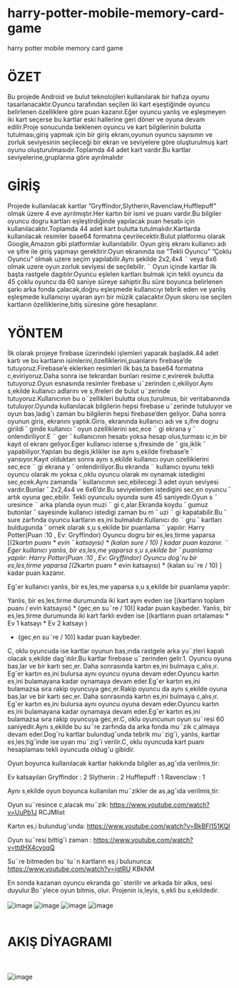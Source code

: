 # harry-potter-mobile-memory-card-game
harry potter mobile memory card game
# ÖZET
Bu projede Android ve bulut teknolojileri kullanılarak bir   hafıza   oyunu   tasarlanacaktır.Oyuncu   tarafından   seçilen iki   kart   eşeştiğinde   oyuncu   belirlenen   özelliklere   göre puan   kazanır.Eğer   oyuncu   yanlış   ve   eşleşmeyen   iki   kart seçerse   bu   kartlar   eski   hallerine   geri   döner   ve   oyuna devam edilir.Proje sonucunda beklenen oyuncu ve kart bilgilerinin   bulutta   tutulması,giriş   yapmak   için   bir   giriş ekranı,oyunun oyuncu sayısının ve zorluk seviyesinin seçileceği   bir   ekran   ve   seviyelere   göre   oluşturulmuş   kart oyunu oluşturulmasıdır.Toplamda 44 adet kart vardır.Bu kartlar seviyelerine,gruplarına göre ayrılmalıdır
# GİRİŞ
Projede kullanılacak kartlar
”Gryffindor,Slytherin,Ravenclaw,Hufflepuff” olmak üzere
4 eve ayrılmıştır.Her kartın bir ismi ve puanı vardır.Bu
bilgiler oyuncu dogru kartları eşleştirdiğinde yapılacak puan 
hesabı için kullanılacaktır.Toplamda 44 adet kart bulutta
tutulmalıdır.Kartlarda kullanılacak resimler base64 formatına
çevrilecektir.Bulut platformu olarak Google,Amazon gibi
platformlar kullanılabilir.
Oyun giriş ekranı kullanıcı adı ve şifre ile giriş yapmayı
gerektirir.Oyun ekranında ise ”Tekli Oyuncu” ”Çoklu
Oyuncu” olmak uzere seçim yapılabilir.Aynı şekilde 2x2,4x4 ¨
veya 6x6 olmak uzere oyun zorluk seviyesi de seçilebilir. ¨
Oyun içinde kartlar ilk başta rastgele dagıtılır.Oyuncu 
eşlelen kartları bulmak için tekli oyuncu da 45 çoklu oyuncu
da 60 saniye süreye sahiptir.Bu süre boyunca belirlenen
şarkı arka fonda çalacak,doğru eşleşmede kullanıcıyı tebrik 
eden ve yanlış eşleşmede kullanıcıyı uyaran ayrı bir müzik
çalacaktır.Oyun skoru ise seçilen kartların özelliklerine,bitiş
süresine göre hesaplanır. 

# YÖNTEM

İlk olarak  projeye firebase üzerindeki işlemleri yaparak başladık.44 adet kartı ve bu kartların isimlerini,özelliklerini,puanlarını  firebase’de  tutuyoruz.Firebase’e eklerken resimleri ilk bas¸ta base64 formatına c¸eviriyoruz.Daha sonra    ise    tekrardan    bunları    resime    c¸evirerek    bulutta tutuyoruz.Oyun     esnasında     resimler     firebase     u¨zerinden c¸ekiliyor.Aynı   s¸ekilde   kullanıcı   adlarını   ve   s¸ifreleri   de bulut  u¨zerinde  tutuyoruz.Kullanıcının  bu  o¨zellikleri  bulutta olus¸turulmus¸ bir veritabanında tutuluyor.Oyunda kullanılacak bilgilerin  hepsi  firebase  u¨zerinde  tutuluyor  ve  oyun  bas¸ladıg˘ı zaman bu bilgilerin hepsi firebase’den geliyor.
Daha sonra oyunun giris¸ ekranını yaptık.Giris¸ ekranında
kullanıcı adı ve s¸ifre dogru girildi ˘ ginde kullanıcı ˘
oyun ozelliklerini sec¸ece ¨ gi ekrana y ˘ onlendiriliyor.E ¨ ger ˘
kullanıcının hesabı yoksa hesap olus¸turması ic¸in bir kayıt
ol ekranı geliyor.Eger kullanıcı isterse s¸ifresinde de ˘ gis¸iklik ˘
yapabiliyor.Yapılan bu degis¸iklikler ise aynı s¸ekilde firebase’e ˘
yansıyor.Kayıt olduktan sonra aynı s¸ekilde kullanıcı oyun
ozelliklerini sec¸ece ¨ gi ekrana y ˘ onlendiriliyor.Bu ekranda ¨
kullanıcı oyunu tekli oyuncu olarak mı yoksa c¸oklu
oyuncu olarak mı oynamak istedigini sec¸ecek.Aynı zamanda ˘
kullanıcının sec¸ebilecegi 3 adet oyun seviyesi vardır.Bunlar ˘
2x2,4x4 ve 6x6’dır.Bu seviyelerden istedigini sec¸en oyuncu ˘
artık oyuna gec¸ebilir.
Tekli oyunculu oyunda sure 45 saniyedir.Oyun s ¨ uresince ¨
arka planda oyun muzi ¨ gi c¸alar.Ekranda koydu ˘ gumuz butonlar ˘
sayesinde kullanıcı istedigi zaman bu m ˘ uzi ¨ gi kapatabilir.Bu ˘
sure zarfında oyuncu kartların es¸ini bulmalıdır.Kullanıcı do ¨ gru ˘
kartları buldugunda ˘ ornek olarak s¸u s¸ekilde bir puanlama ¨
yapılır:
Harry Potter(Puan :10 , Ev: Gryffindor)
Oyuncu dogru bir es¸les¸tirme yaparsa [(2*kartın puanı * evin ˘
katsayısı) * (kalan sure / 10) ] kadar puan kazanır. ¨
Eger kullanıcı yanlıs¸ bir es¸les¸me yaparsa s¸u s¸ekilde bir ˘
puanlama yapılır:
Harry Potter(Puan :10 , Ev: Gryffindor)
Oyuncu  dog˘ru  bir  es¸les¸tirme  yaparsa  [(2*kartın  puanı  *  evin katsayısı) * (kalan su¨re / 10) ] kadar puan kazanır.

Eg˘er   kullanıcı   yanlıs¸   bir   es¸les¸me   yaparsa   s¸u   s¸ekilde   bir puanlama yapılır:

Yanlıs¸ bir es¸les¸tirme durumunda iki kart aynı evden ise [(kartların toplam puanı / evin katsayısı) * (gec¸en su¨re / 10)] kadar puan kaybeder.
Yanlıs¸ bir es¸les¸tirme durumunda iki kart farklı evden ise [(kartların puan ortalaması * Ev 1 katsayı * Ev 2 katsayı )
* (gec¸en su¨re / 10)] kadar puan kaybeder.

C¸ oklu  oyuncuda  ise  kartlar  oyunun  bas¸ında  rastgele  arka yu¨zleri   kapalı   olacak   s¸ekilde   dag˘ıtılır.Bu   kartlar   firebase u¨zerinden  gelir.1.  Oyuncu  oyuna  bas¸lar  ve  bir  kartı  sec¸er. Daha  sonrasında  kartın  es¸ini  bulmaya  c¸alıs¸ır.  Eg˘er  kartın es¸ini bulursa aynı oyuncu oyuna devam eder.Oyuncu kartın es¸ini  bulamayana  kadar  oynamaya  devam  eder.Eg˘er  kartın es¸ini  bulamazsa  sıra  rakip  oyuncuya  gec¸er.Rakip  oyuncu  da aynı s¸ekilde oyuna bas¸lar ve bir kartı sec¸er. Daha sonrasında kartın  es¸ini  bulmaya  c¸alıs¸ır.  Eg˘er  kartın  es¸ini  bulursa  aynı oyuncu oyuna devam eder.Oyuncu kartın es¸ini bulamayana kadar   oynamaya   devam   eder.Eg˘er   kartın   es¸ini   bulamazsa sıra   rakip   oyuncuya   gec¸er.C¸ oklu   oyuncunun   oyun   su¨resi
60  saniyedir.Aynı  s¸ekilde  bu  su¨re  zarfında  da  arka  fonda mu¨zik   c¸almaya   devam   eder.Dog˘ru   kartlar   bulundug˘unda tebrik  mu¨zig˘i,  yanlıs¸  kartlar  es¸les¸tig˘inde  ise  uyarı  mu¨zig˘i verilir.C¸ oklu oyuncuda kart puanı hesaplaması tekli oyuncuda oldug˘u gibidir.

Oyun boyunca kullanılacak kartlar hakkında bilgiler as¸ag˘ıda verilmis¸tir:

Ev katsayıları Gryffindor : 2
Slytherin : 2
Hufflepuff : 1
Ravenclaw : 1

Aynı s¸ekilde oyun boyunca kullanılan mu¨zikler de as¸ag˘ıda verilmis¸tir:

Oyun	su¨resince	c¸alacak	mu¨zik: https://www.youtube.com/watch?v=UuPb1J RCJMlist

Kartın es¸i bulundug˘unda: https://www.youtube.com/watch?v=BkBFl151KQI

Oyun	su¨resi	bittig˘i	zaman	: https://www.youtube.com/watch?v=ttdHX4cyoqQ

Su¨re	bitmeden	bu¨tu¨n	kartların	es¸i	bulununca: https://www.youtube.com/watch?v=jgtRU KBkNM

En  sonda  kazanan  oyuncu  ekranda  go¨sterilir  ve  arkada  bir alkıs¸  sesi  duyulur.Bo¨ylece  oyun  bitmis¸  olur.  Projenin  is¸leyis¸ s¸ekli bu s¸ekildedir.
<br></br>
![image](https://user-images.githubusercontent.com/73225797/221412254-7c3e5342-0164-43a7-8394-deee99959be6.png)
![image](https://user-images.githubusercontent.com/73225797/221412265-59bbd0cf-842d-4969-8ff0-fa2ffe846efe.png)
![image](https://user-images.githubusercontent.com/73225797/221412280-dc1e8f8a-5f20-45db-97ca-4e02011e56f2.png)
![image](https://user-images.githubusercontent.com/73225797/221412294-e5d2c4ce-2cf7-4478-8329-47e1d72ba71c.png)
<br></br>

# AKIŞ DİYAGRAMI
<br></br>
![image](https://user-images.githubusercontent.com/73225797/221412333-0c21c073-0e6c-4f1d-8904-e87744bb6385.png)





